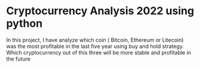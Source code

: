 # Cryptocurrency Analysis 2022 using python

In this project, I have analyze which coin ( Bitcoin, Ethereum or Litecoin) was the most profitable in the last five year using buy and hold strategy. Which cryptocurrency out of this three will be more stable and profitable in the future